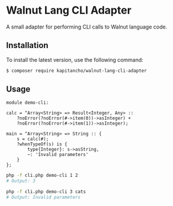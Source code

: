 # Walnut Lang CLI Adapter
A small adapter for performing CLI calls to Walnut language code.

## Installation

To install the latest version, use the following command:

```bash
$ composer require kapitancho/walnut-lang-cli-adapter
```

## Usage

```walnut-lang
module demo-cli:

calc = ^Array<String> => Result<Integer, Any> ::
    ?noError(?noError(#->item(0))->asInteger) +
    ?noError(?noError(#->item(1))->asInteger);

main = ^Array<String> => String :: {
    s = calc(#);
    ?whenTypeOf(s) is {
        type{Integer}: s->asString,
        ~: 'Invalid parameters'
    }
};
```

```bash
php -f cli.php demo-cli 1 2
# Output: 3
```

```bash
php -f cli.php demo-cli 3 cats
# Output: Invalid parameters
```
